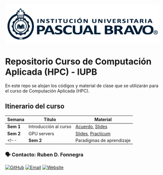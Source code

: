 
<center> <img src="Images/iupb_logo.png" width="500px"/> </center>


# Repositorio Curso de Computación Aplicada (HPC) - IUPB

En este repo se alojan los códigos y material de clase que se utilizarán para el curso de Computación Aplicada (HPC). 


## Itinerario del curso

| Semana | Título | Material |
|---|---|---|
| **Sem 1**  | Introducción al curso | [Acuerdo](https://docs.google.com/spreadsheets/d/1BcSAZagBfGRew2w0NkOjb3yasiY4VP_gPpp_mzORCAU/edit?usp=sharing), [Slides](https://docs.google.com/presentation/d/1Q7H1GiH5ygIT7uv0TNKphQJr-KycSZb1_T_54VFBW3M/edit?usp=sharing)
| **Sem 2**  | GPU servers | [Slides](https://docs.google.com/presentation/d/1Yk2U7TfWFh28qBP6UlGzWyTp-01ErGvwQTvT5jnAYOY/edit?usp=sharing), [Practicum](https://github.com/rubenfonnegra/HPC/tree/master/Sem_2/Practicum_1.ipynb)
<!-- | **Sem 2**  | Paradigmas de aprendizaje | [Slides](https://docs.google.com/presentation/d/1B4wBGexKpvu-p86_NcTSuF2H3iwDRd9sfpbdgkO8Ge8/edit?usp=sharing), [Practicum 1](https://github.com/rubenfonnegra/inteligencia_computacional/blob/master/Sem_2/Practicum_1.ipynb)  -->



### 🗣️ Contacto: Ruben D. Fonnegra

  [![GitHub](https://img.shields.io/badge/github-%23121011.svg?style=for-the-badge&logo=github&logoColor=white)](https://github.com/rubenfonnegra) 
  [![Email](https://img.shields.io/badge/Email-c14438?style=for-the-badge&logo=gmail&logoColor=white)](mailto:ruben.fonnegra@pascuabravo.edu.co "Connect via Email")
  [![Website](https://img.shields.io/badge/website-%230070D1.svg?style=for-the-badge&logo=About.me&logoColor=white)](https://rubenfonnegra.github.io/)

